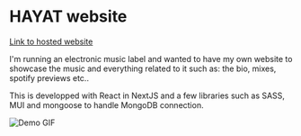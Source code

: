 # HAYAT website
[Link to hosted website](https://hayatmusic.com)

I'm running an electronic music label and wanted to have my own website to showcase the music and everything related to it such as: the bio, mixes, spotify previews etc..

This is developped with React in NextJS and a few libraries such as SASS, MUI and mongoose to handle MongoDB connection.

![Demo GIF](./public/gif-hayat-github.gif)